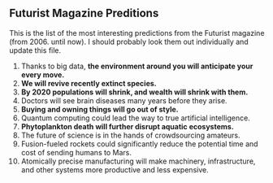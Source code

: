 ## Futurist Magazine Preditions

This is the list of the most interesting predictions from the Futurist magazine (from 2006. until now). I should probably look them out individually and update this file.

1. Thanks to big data, **the environment around you will anticipate your every move.**
2. **We will revive recently extinct species.**
3. **By 2020 populations will shrink, and wealth will shrink with them.**
4. Doctors will see brain diseases many years before they arise.
5. **Buying and owning things will go out of style.**
6. Quantum computing could lead the way to true artificial intelligence.
7. **Phytoplankton death will further disrupt aquatic ecosystems.**
8. The future of science is in the hands of crowdsourcing amateurs.
9. Fusion-fueled rockets could significantly reduce the potential time and cost of sending humans to Mars.
10. Atomically precise manufacturing will make machinery, infrastructure, and other systems more productive and less expensive.
